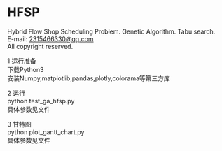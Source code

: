 # HFSP
 Hybrid Flow Shop Scheduling Problem. Genetic Algorithm. Tabu search.  
E-mail: 2315466330@qq.com  
All copyright reserved.  

1 运行准备  
下载Python3  
安装Numpy,matplotlib,pandas,plotly,colorama等第三方库  

2 运行  
python test_ga_hfsp.py     
具体参数见文件       

3 甘特图    
python plot_gantt_chart.py    
具体参数见文件    






